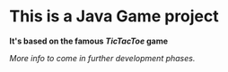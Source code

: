 # This is a Java Game project
**It's based on the famous *TicTacToe* game**

*More info to come in further development phases.*

